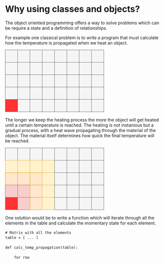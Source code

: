 # Why using classes and objects?

The object oriented programming offers a way to solve problems which can be require a state and
a definition of relationships. 

For example one classical problem is to write a program that must calculate how the temperature is
propagated when we heat an object.

![](start_heating.png)

The longer we keep the heating process the more the object will get heated until a certain 
temperature is reached. The heating is not instanious but a gradual process, with a heat wave
propagating through the material of the object. The material itself determines how quick the final
temperature will be reached.

![](heat_propagation.png)

One solution would be to write a function which will iterate through all the elements in the table
and calculate the momentary state for each element.

```
# Matrix with all the elements
table = [ ... ]

def calc_temp_propagation(table):
    
    for row
        
    

```